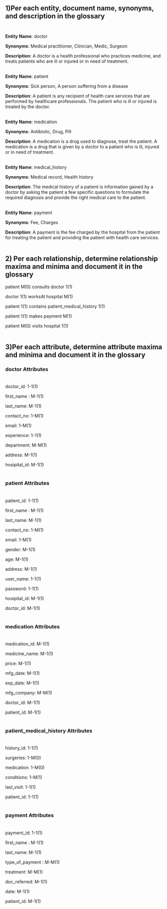 ## 1)Per each entity, document name, synonyms, and description in the glossary <br/><br/>

**Entity Name**: doctor

**Synonyms**: Medical practitioner, Clinician, Medic, Surgeon

**Description**: A doctor is a health professional who practices medicine, and treats patients who are ill or injured or in need of treatment. <br/><br/>

**Entity Name**: patient

**Synonyms**: Sick person, A person suffering from a disease

**Description**: A patient is any recipient of health care services that are performed by healthcare professionals. The patient who is ill or injured is treated by the doctor.<br/><br/>

**Entity Name**: medication

**Synonyms**: Antibiotic, Drug, Pill

**Description**: A medication is a drug used to diagnose, treat the patient. A medication is a drug that is given by a doctor to a patient who is ill, injured or in need of treatment.<br/><br/>

**Entity Name**: medical_history 

**Synonyms**: Medical record, Health history

**Description**: The medical history of a patient is information gained by a doctor by asking the patient a few specific questions to formulate the required diagnosis and provide the right medical care to the patient. <br/><br/>

**Entity Name**: payment

**Synonyms**: Fee, Charges

**Description**: A payment is the fee charged by the hospital from the patient for treating the patient and providing the patient with health care services. <br/><br/>


## 2) Per each relationship, determine relationship maxima and minima and document it in the glossary

patient M(0) consults doctor 1(1)

doctor 1(1) worksAt  hospital M(1)

patient 1(1) contains patient_medical_history 1(1)

patient 1(1) makes payment M(1)

patient M(0) visits hospital 1(1)<br/><br/>


## 3)Per each attribute, determine attribute maxima and minima and document it in the glossary 

### doctor Attributes <br/><br/>

doctor_id: 1-1(1)

first_name : M-1(1)

last_name: M-1(1)

contact_no: 1-M(1)

email: 1-M(1)

experience: 1-1(1)

department: M-M(1)

address: M-1(1)

hosipital_id: M-1(1)<br/><br/>

### patient Attributes<br/><br/>

patient_id: 1-1(1)

first_name : M-1(1)

last_name: M-1(1)

contact_no: 1-M(1)

email: 1-M(1)

gender: M-1(1)

age: M-1(1)

address: M-1(1)

user_name: 1-1(1)

password: 1-1(1)

hosipital_id: M-1(1)

doctor_id: M-1(1)<br/><br/>

### medication Attributes<br/><br/>

medication_id: M-1(1)

medicine_name: M-1(1)

price: M-1(1)

mfg_date: M-1(1)

exp_date: M-1(1)

mfg_company: M-M(1)

doctor_id: M-1(1)

patient_id: M-1(1)<br/><br/>

### patient_medical_history Attributes <br/><br/>

history_id: 1-1(1)

surgeries: 1-M(0)

medication: 1-M(0)

conditions: 1-M(1)

last_visit: 1-1(1)

patient_id: 1-1(1)<br/><br/>

### payment Attributes <br/><br/>

payment_id: 1-1(1)

first_name : M-1(1)

last_name: M-1(1)

type_of_payment : M-M(1)

treatment: M-M(1)

doc_referred: M-1(1)

date: M-1(1)

patient_id: M-1(1)<br/><br/>
